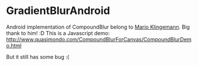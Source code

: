 # GradientBlurAndroid
Android implementation of CompoundBlur belong to  [Mario Klingemann](https://www.facebook.com/mario.klingemann). Big thank to him! :D
This is a Javascript demo: http://www.quasimondo.com/CompoundBlurForCanvas/CompoundBlurDemo.html

But it still has some bug :( 
